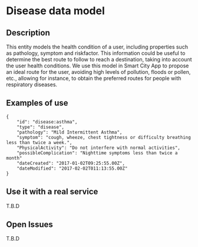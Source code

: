 # Disease data model

## Description
This entity models the health condition of a user, including properties such as pathology, symptom and riskfactor. This information could be useful to determine the best route to follow to reach a destination, taking into account the user health conditions. We use this model in Smart City App to propose an ideal route for the user, avoiding high levels of pollution, floods or pollen, etc., allowing for instance, to obtain the preferred routes for people with respiratory diseases.


## Examples of use
	{
		"id": "disease:asthma",
		"type": "disease", 
		"pathology": "Mild Intermittent Asthma",
		"symptom": "cough, wheeze, chest tightness or difficulty breathing less than twice a week.", 
		"PhysicalActivity": "Do not interfere with normal activities",
		"possibleComplication": "Nighttime symptoms less than twice a month"
		"dateCreated": "2017-01-02T09:25:55.00Z",
		"dateModified": "2017-02-02T011:13:55.00Z"
	}  

## Use it with a real service
T.B.D

## Open Issues
T.B.D